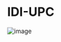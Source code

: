 # IDI-UPC
![image](https://github.com/user-attachments/assets/954da17e-5a9f-4247-aaf5-c5125395a616)
